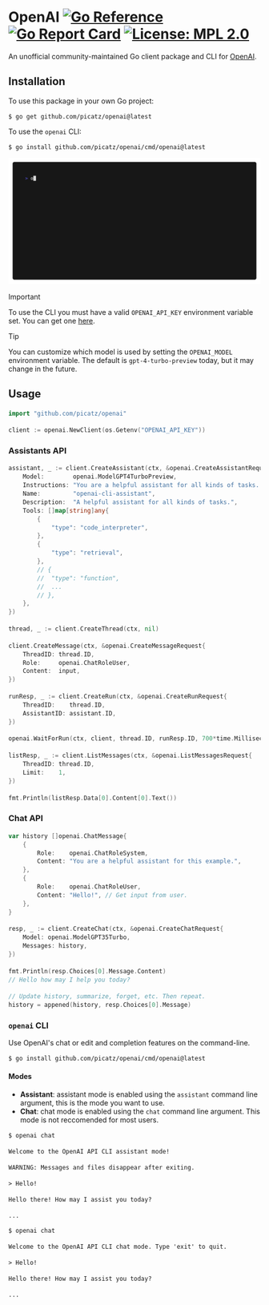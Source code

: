 # OpenAI [![Go Reference](https://pkg.go.dev/badge/github.com/picatz/openai.svg)](https://pkg.go.dev/github.com/picatz/openai) [![Go Report Card](https://goreportcard.com/badge/github.com/picatz/openai)](https://goreportcard.com/report/github.com/picatz/openai) [![License: MPL 2.0](https://img.shields.io/badge/License-MPL_2.0-brightgreen.svg)](https://opensource.org/licenses/MPL-2.0) 
 
An unofficial community-maintained Go client package and CLI for [OpenAI](https://openai.com/).

## Installation

To use this package in your own Go project:

```console
$ go get github.com/picatz/openai@latest
```

To use the `openai` CLI:

```console
$ go install github.com/picatz/openai/cmd/openai@latest
```

<center>
   <img src="./vhs/demo.gif"></img>
</center>

> [!IMPORTANT] 
> To use the CLI you must have a valid `OPENAI_API_KEY` environment variable set. You can get one [here](https://platform.openai.com/).

> [!TIP]
> You can customize which model is used by setting the `OPENAI_MODEL` environment variable. The default is `gpt-4-turbo-preview` today, but it may change in the future.

## Usage

```go
import "github.com/picatz/openai"

client := openai.NewClient(os.Getenv("OPENAI_API_KEY"))
```

### Assistants API

```go
assistant, _ := client.CreateAssistant(ctx, &openai.CreateAssistantRequest{
	Model:        openai.ModelGPT4TurboPreview,
	Instructions: "You are a helpful assistant for all kinds of tasks. Answer as concisely as possible.",
	Name:         "openai-cli-assistant",
	Description:  "A helpful assistant for all kinds of tasks.",
	Tools: []map[string]any{
		{
			"type": "code_interpreter",
		},
		{
			"type": "retrieval",
		},
		// {
		// 	"type": "function",
		//  ...
		// },
	},
})

thread, _ := client.CreateThread(ctx, nil)

client.CreateMessage(ctx, &openai.CreateMessageRequest{
	ThreadID: thread.ID,
	Role:     openai.ChatRoleUser,
	Content:  input,
})

runResp, _ := client.CreateRun(ctx, &openai.CreateRunRequest{
	ThreadID:    thread.ID,
	AssistantID: assistant.ID,
})

openai.WaitForRun(ctx, client, thread.ID, runResp.ID, 700*time.Millisecond)

listResp, _ := client.ListMessages(ctx, &openai.ListMessagesRequest{
	ThreadID: thread.ID,
	Limit:    1,
})

fmt.Println(listResp.Data[0].Content[0].Text())
```

### Chat API

```go
var history []openai.ChatMessage{
	{
		Role:    openai.ChatRoleSystem,
		Content: "You are a helpful assistant for this example.",
	},
	{
		Role:    openai.ChatRoleUser,
		Content: "Hello!", // Get input from user.
	},
}

resp, _ := client.CreateChat(ctx, &openai.CreateChatRequest{
	Model: openai.ModelGPT35Turbo,
	Messages: history,
})

fmt.Println(resp.Choices[0].Message.Content)
// Hello how may I help you today?

// Update history, summarize, forget, etc. Then repeat.
history = appened(history, resp.Choices[0].Message)
```

### `openai` CLI

Use OpenAI's chat or edit and completion features on the command-line.

```console
$ go install github.com/picatz/openai/cmd/openai@latest
```

#### Modes

* **Assistant**: assistant mode is enabled using the `assistant` command line argument, this is the mode you want to use.
* **Chat**: chat mode is enabled using the `chat` command line argument. This mode is not reccomended for most users.

```console
$ openai chat

Welcome to the OpenAI API CLI assistant mode!
                                             
WARNING: Messages and files disappear after exiting.

> Hello!

Hello there! How may I assist you today?

...
```

```console
$ openai chat

Welcome to the OpenAI API CLI chat mode. Type 'exit' to quit.

> Hello!

Hello there! How may I assist you today?

...
```
